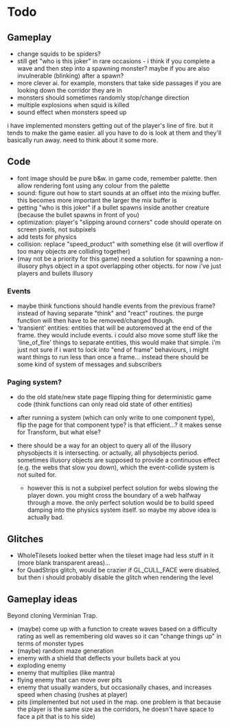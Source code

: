 # Todo

## Gameplay
- change squids to be spiders?
- still get "who is this joker" in rare occasions - i think if you complete a wave and then step into a spawning monster? maybe if you are also invulnerable (blinking) after a spawn?
- more clever ai. for example, monsters that take side passages if you are looking down the corridor they are in
- monsters should sometimes randomly stop/change direction
- multiple explosions when squid is killed
- sound effect when monsters speed up

i have implemented monsters getting out of the player's line of fire. but it tends to make the game easier. all you have to do is look at them and they'll basically run away. need to think about it some more.

## Code
- font image should be pure b&w. in game code, remember palette. then allow rendering font using any colour from the palette
- sound: figure out how to start sounds at an offset into the mixing buffer. this becomes more important the larger the mix buffer is
- getting "who is this joker" if a bullet spawns inside another creature (because the bullet spawns in front of you)
- optimization: player's "slipping around corners" code should operate on screen pixels, not subpixels
- add tests for physics
- collision: replace "speed_product" with something else (it will overflow if too many objects are colliding together)
- (may not be a priority for this game) need a solution for spawning a non-illusory phys object in a spot overlapping other objects. for now i've just players and bullets illusory

### Events
- maybe think functions should handle events from the previous frame? instead of having separate "think" and "react" routines. the purge function will then have to be removed/changed though.
- 'transient' entities: entities that will be autoremoved at the end of the frame. they would include events. i could also move some stuff like the 'line_of_fire' things to separate entities, this would make that simple. i'm just not sure if i want to lock into "end of frame" behaviours, i might want things to run less than once a frame... instead there should be some kind of system of messages and subscribers

### Paging system?
- do the old state/new state page flipping thing for deterministic game code (think functions can only read old state of other entities)
- after running a system (which can only write to one component type), flip the page for that component type? is that efficient...? it makes sense for Transform, but what else?

- there should be a way for an object to query all of the illusory physobjects it is intersecting. or actually, all physobjects period. sometimes illusory objects are supposed to provide a continuous effect (e.g. the webs that slow you down), which the event-collide system is not suited for.
  - however this is not a subpixel perfect solution for webs slowing the player down. you might cross the boundary of a web halfway through a move. the only perfect solution would be to build speed damping into the physics system itself. so maybe my above idea is actually bad.

## Glitches
- WholeTilesets looked better when the tileset image had less stuff in it (more blank transparent areas)...
- for QuadStrips glitch, would be crazier if GL_CULL_FACE were disabled, but then i should probably disable the glitch when rendering the level

## Gameplay ideas
Beyond cloning Verminian Trap.

- (maybe) come up with a function to create waves based on a difficulty rating as well as remembering old waves so it can "change things up" in terms of monster types
- (maybe) random maze generation
- enemy with a shield that deflects your bullets back at you
- exploding enemy
- enemy that multiplies (like mantra)
- flying enemy that can move over pits
- enemy that usually wanders, but occasionally chases, and increases speed when chasing (rushes at player)
- pits (implemented but not used in the map. one problem is that because the player is the same size as the corridors, he doesn't have space to face a pit that is to his side)
